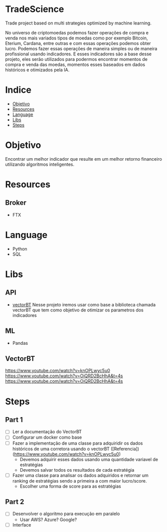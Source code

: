 # TradeScience
Trade project based on multi strategies optimized by machine learning.

No universo de criptomoedas podemos fazer operações de compra e venda nos mais variados tipos de moedas como por exemplo Bitcoin, Eterium, Cardana, entre outras e com essas operações podemos obter lucro.
Podemos fazer essas operações de maneira simples ou de maneira profissional usando indicadores. E esses indicadores são a base desse projeto, eles serão 
utilizados para podermos encontrar momentos de compra e venda das moedas, momentos esses baseados em dados históricos e otimizados pela IA.

# Indice
* [Objetivo](#objetivo)
* [Resources](#resources)
* [Language](#language)
* [Libs](#libs)
* [Steps](#steps)

# Objetivo
Encontrar um melhor indicador que resulte em um melhor retorno financeiro utilizando algoritmos inteligentes.

# Resources
## Broker
* FTX

# Language
* Python
* SQL

# Libs
## API
* [vectorBT](https://vectorbt.dev/)
Nesse projeto iremos usar como base a biblioteca chamada vectorBT que tem como objetivo de otimizar os parametros dos indicadores

## ML
* Pandas

## VectorBT
https://www.youtube.com/watch?v=knOPLwyc5u0
https://www.youtube.com/watch?v=OiQRD2BcHhA&t=4s
https://www.youtube.com/watch?v=OiQRD2BcHhA&t=4s

# Steps
## Part 1
- [ ] Ler a documentação do VectorBT 
- [ ] Configurar um docker como base
- [ ] Fazer a implementação de uma classe para adquiridir os dados históricos de uma corretora usando o vectorBT ([Referencia])(https://www.youtube.com/watch?v=knOPLwyc5u0)
  - Devemos adquirir esses dados usando uma quantidade variavel de estratégias
  - Devemos salvar todos os resultados de cada estratégia
- [ ] Fazer uma classe para analisar os dados adquiridos e retornar um ranking de estratégias sendo a primeira a com maior lucro/score.
  - Escolher uma forma de score para as estratégias

## Part 2
- [ ] Desenvolver o algoritmo para execução em paralelo
  - Usar AWS? Azure? Google?
- [ ] Interface
